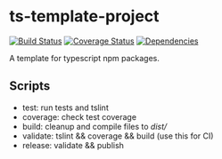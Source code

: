 # ts-template-project #

[![Build Status](https://travis-ci.org/normartin/ts-template-project.svg?branch=master)](https://travis-ci.org/normartin/ts-template-project)
[![Coverage Status](https://coveralls.io/repos/github/normartin/ts-template-project/badge.svg?branch=master)](https://coveralls.io/github/normartin/ts-template-project?branch=master)
[![Dependencies](https://david-dm.org/normartin/ts-template-project.svg)](https://david-dm.org/normartin/ts-template-project)

A template for typescript npm packages.

## Scripts ##

* test: run tests and tslint
* coverage: check test coverage
* build: cleanup and compile files to _dist/_
* validate: tslint && coverage && build (use this for CI)
* release: validate && publish
